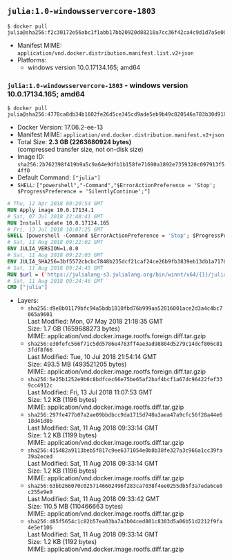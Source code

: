 ## `julia:1.0-windowsservercore-1803`

```console
$ docker pull julia@sha256:f2c30172e56abc1f1abb17bb20920d88210a7cc36f42ca4c9d1d7a5e00d2a68c
```

-	Manifest MIME: `application/vnd.docker.distribution.manifest.list.v2+json`
-	Platforms:
	-	windows version 10.0.17134.165; amd64

### `julia:1.0-windowsservercore-1803` - windows version 10.0.17134.165; amd64

```console
$ docker pull julia@sha256:4778ca8db34b1602fe26d5ce345cd9ade5eb9b49c820546a783b30d9188c1ed5
```

-	Docker Version: 17.06.2-ee-13
-	Manifest MIME: `application/vnd.docker.distribution.manifest.v2+json`
-	Total Size: **2.3 GB (2263680924 bytes)**  
	(compressed transfer size, not on-disk size)
-	Image ID: `sha256:2b762398f419b9a5c9a64e9dfb1b158fe71690a1892e7359320c097913f54ff0`
-	Default Command: `["julia"]`
-	`SHELL`: `["powershell","-Command","$ErrorActionPreference = 'Stop'; $ProgressPreference = 'SilentlyContinue';"]`

```dockerfile
# Thu, 12 Apr 2018 09:20:54 GMT
RUN Apply image 10.0.17134.1
# Sat, 07 Jul 2018 22:48:41 GMT
RUN Install update 10.0.17134.165
# Fri, 13 Jul 2018 10:07:25 GMT
SHELL [powershell -Command $ErrorActionPreference = 'Stop'; $ProgressPreference = 'SilentlyContinue';]
# Sat, 11 Aug 2018 09:22:02 GMT
ENV JULIA_VERSION=1.0.0
# Sat, 11 Aug 2018 09:22:03 GMT
ENV JULIA_SHA256=3bf5572cbcbc7848b235dcf21caf24ce26b9fb3839eb13db1a7170d20cdf834d
# Sat, 11 Aug 2018 09:24:45 GMT
RUN $url = ('https://julialang-s3.julialang.org/bin/winnt/x64/{1}/julia-{0}-win64.exe' -f $env:JULIA_VERSION, ($env:JULIA_VERSION.Split('.')[0..1] -Join '.'));         Write-Host ('Downloading {0} ...' -f $url);         [Net.ServicePointManager]::SecurityProtocol = [Net.SecurityProtocolType]::Tls12;         Invoke-WebRequest -Uri $url -OutFile 'julia.exe';                 Write-Host ('Verifying sha256 ({0}) ...' -f $env:JULIA_SHA256);         if ((Get-FileHash julia.exe -Algorithm sha256).Hash -ne $env:JULIA_SHA256) {                 Write-Host 'FAILED!';                 exit 1;         };                 Write-Host 'Installing ...';         Start-Process -Wait -NoNewWindow                 -FilePath '.\julia.exe'                 -ArgumentList @(                         '/S',                         '/D=C:\julia'                 );                 Write-Host 'Updating PATH ...';         $env:PATH = 'C:\julia\bin;' + $env:PATH;         [Environment]::SetEnvironmentVariable('PATH', $env:PATH, [EnvironmentVariableTarget]::Machine);                 Write-Host 'Verifying install ("julia --version") ...';         julia --version;                 Write-Host 'Removing ...';         Remove-Item julia.exe -Force;                 Write-Host 'Complete.'
# Sat, 11 Aug 2018 09:24:46 GMT
CMD ["julia"]
```

-	Layers:
	-	`sha256:d9e8b01179bfc94a5bdb1810fbd76b999aa52016001ace2d3a4c4bc7065a9601`  
		Last Modified: Mon, 07 May 2018 21:18:35 GMT  
		Size: 1.7 GB (1659688273 bytes)  
		MIME: application/vnd.docker.image.rootfs.foreign.diff.tar.gzip
	-	`sha256:e30fefc566f71c5dd5786e4783ff4ae3ad98804d5279c14dcf806c813fdf8f66`  
		Last Modified: Tue, 10 Jul 2018 21:54:14 GMT  
		Size: 493.5 MB (493521205 bytes)  
		MIME: application/vnd.docker.image.rootfs.foreign.diff.tar.gzip
	-	`sha256:5e25b1252e9b6c8bdfcec66e75be65af2baf4bcf1a67dc96422fef339cc4912c`  
		Last Modified: Fri, 13 Jul 2018 11:07:53 GMT  
		Size: 1.2 KB (1196 bytes)  
		MIME: application/vnd.docker.image.rootfs.diff.tar.gzip
	-	`sha256:297fe477b07a2ae09bbdbcc9da1715d740a3aea47a9cfc56f28a44e618d41d8b`  
		Last Modified: Sat, 11 Aug 2018 09:33:14 GMT  
		Size: 1.2 KB (1199 bytes)  
		MIME: application/vnd.docker.image.rootfs.diff.tar.gzip
	-	`sha256:415482a9113beb5f817c9ee6371054e0b8b38fe327a3c966a1cc39fa39a2eced`  
		Last Modified: Sat, 11 Aug 2018 09:33:14 GMT  
		Size: 1.2 KB (1196 bytes)  
		MIME: application/vnd.docker.image.rootfs.diff.tar.gzip
	-	`sha256:63bb266070c0257146602496f283ca7038f4ee0255db5f3a7eda6ce0c255e9e9`  
		Last Modified: Sat, 11 Aug 2018 09:33:42 GMT  
		Size: 110.5 MB (110466663 bytes)  
		MIME: application/vnd.docker.image.rootfs.diff.tar.gzip
	-	`sha256:d85f5654c1c82b57ea03ba7a3b04ced801c8303d5a06b51d2212f9fa4e5ef106`  
		Last Modified: Sat, 11 Aug 2018 09:33:14 GMT  
		Size: 1.2 KB (1192 bytes)  
		MIME: application/vnd.docker.image.rootfs.diff.tar.gzip

